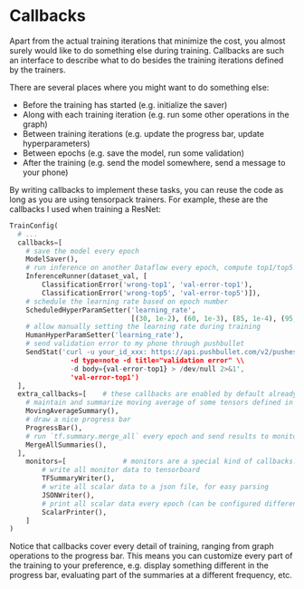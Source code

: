 
# Callbacks

Apart from the actual training iterations that minimize the cost,
you almost surely would like to do something else during training.
Callbacks are such an interface to describe what to do besides the
training iterations defined by the trainers.

There are several places where you might want to do something else:

* Before the training has started (e.g. initialize the saver)
* Along with each training iteration (e.g. run some other operations in the graph)
* Between training iterations (e.g. update the progress bar, update hyperparameters)
* Between epochs (e.g. save the model, run some validation)
* After the training (e.g. send the model somewhere, send a message to your phone)

By writing callbacks to implement these tasks, you can reuse the code as long as
you are using tensorpack trainers. For example, these are the callbacks I used when training
a ResNet:

```python
TrainConfig(
  # ...
  callbacks=[
    # save the model every epoch
    ModelSaver(),
    # run inference on another Dataflow every epoch, compute top1/top5 classification error and save them in log
    InferenceRunner(dataset_val, [
        ClassificationError('wrong-top1', 'val-error-top1'),
        ClassificationError('wrong-top5', 'val-error-top5')]),
    # schedule the learning rate based on epoch number
    ScheduledHyperParamSetter('learning_rate',
                              [(30, 1e-2), (60, 1e-3), (85, 1e-4), (95, 1e-5)]),
    # allow manually setting the learning rate during training
    HumanHyperParamSetter('learning_rate'),
    # send validation error to my phone through pushbullet
    SendStat('curl -u your_id_xxx: https://api.pushbullet.com/v2/pushes \\
               -d type=note -d title="validation error" \\
               -d body={val-error-top1} > /dev/null 2>&1',
               'val-error-top1')
  ],
  extra_callbacks=[    # these callbacks are enabled by default already
    # maintain and summarize moving average of some tensors defined in the model (e.g. training loss, training error)
    MovingAverageSummary(),
    # draw a nice progress bar
    ProgressBar(),
    # run `tf.summary.merge_all` every epoch and send results to monitors
    MergeAllSummaries(),
  ],
	monitors=[				# monitors are a special kind of callbacks. these are also enabled by default
		# write all monitor data to tensorboard
		TFSummaryWriter(),
		# write all scalar data to a json file, for easy parsing
		JSONWriter(),
		# print all scalar data every epoch (can be configured differently)
		ScalarPrinter(),
	]
)
```

Notice that callbacks cover every detail of training, ranging from graph operations to the progress bar.
This means you can customize every part of the training to your preference, e.g. display something
different in the progress bar, evaluating part of the summaries at a different frequency, etc.
